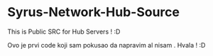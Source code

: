 # Syrus-Network-Hub-Source
This is Public SRC for Hub Servers ! :D


Ovo je prvi code koji sam pokusao da napravim al nisam . Hvala ! :D
